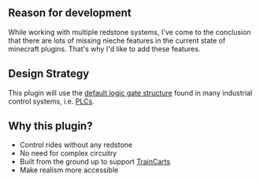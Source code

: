 ## Reason for development
While working with multiple redstone systems, I've come to the conclusion that there are lots of missing nieche features in the current state of minecraft plugins. That's why I'd like to add these features.

## Design Strategy
This plugin will use the [default logic gate structure](https://en.wikipedia.org/wiki/Logic_gate) found in many industrial control systems, i.e. [PLCs](https://en.wikipedia.org/wiki/Programmable_logic_controller).

## Why this plugin?
- Control rides without any redstone
- No need for complex circuitry
- Built from the ground up to support [TrainCarts](https://github.com/bergerhealer/TrainCarts)
- Make realism more accessible